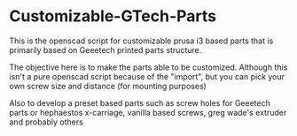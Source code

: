 # Customizable-GTech-Parts

This is the openscad script for customizable prusa i3 based parts that is primarily based on Geeetech printed parts structure.

The objective here is to make the parts able to be customized. Although this isn't a pure openscad script because of the "import", but you can pick your own screw size and distance (for mounting purposes)

Also to develop a preset based  parts such as screw holes for Geeetech parts or hephaestos x-carriage, vanilla based screws, greg wade's extruder and probably others

